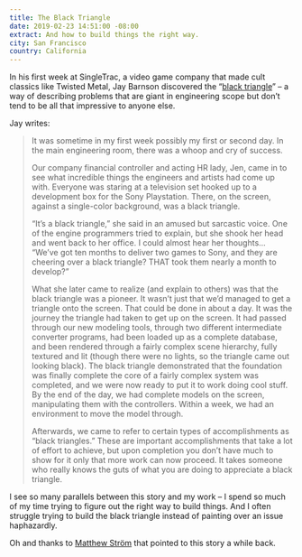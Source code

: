 ```yaml
---
title: The Black Triangle
date: 2019-02-23 14:51:00 -08:00
extract: And how to build things the right way.
city: San Francisco
country: California
---
```


In his first week at SingleTrac, a video game company that made cult classics like Twisted Metal, Jay Barnson discovered the “[black triangle](http://rampantgames.com/blog/?p=7745)” – a way of describing problems that are giant in engineering scope but don’t tend to be all that impressive to anyone else.

Jay writes:

> It was sometime in my first week possibly my first or second day. In the main engineering room, there was a whoop and cry of success.
>
> Our company financial controller and acting HR lady, Jen, came in to see what incredible things the engineers and artists had come up with. Everyone was staring at a television set hooked up to a development box for the Sony Playstation. There, on the screen, against a single-color background, was a black triangle.
>
> “It’s a black triangle,” she said in an amused but sarcastic voice. One of the engine programmers tried to explain, but she shook her head and went back to her office. I could almost hear her thoughts… “We’ve got ten months to deliver two games to Sony, and they are cheering over a black triangle? THAT took them nearly a month to develop?”
>
> What she later came to realize (and explain to others) was that the black triangle was a pioneer. It wasn’t just that we’d managed to get a triangle onto the screen. That could be done in about a day. It was the journey the triangle had taken to get up on the screen. It had passed through our new modeling tools, through two different intermediate converter programs, had been loaded up as a complete database, and been rendered through a fairly complex scene hierarchy, fully textured and lit (though there were no lights, so the triangle came out looking black). The black triangle demonstrated that the foundation was finally complete the core of a fairly complex system was completed, and we were now ready to put it to work doing cool stuff. By the end of the day, we had complete models on the screen, manipulating them with the controllers. Within a week, we had an environment to move the model through.
>
> Afterwards, we came to refer to certain types of accomplishments as “black triangles.” These are important accomplishments that take a lot of effort to achieve, but upon completion you don’t have much to show for it only that more work can now proceed. It takes someone who really knows the guts of what you are doing to appreciate a black triangle.

I see so many parallels between this story and my work – I spend so much of my time trying to figure out the right way to build things. And I often struggle trying to build the black triangle instead of painting over an issue haphazardly.

Oh and thanks to [Matthew Ström](https://matthewstrom.com/writing/the-design-system-you-already-have.html) that pointed to this story a while back.
